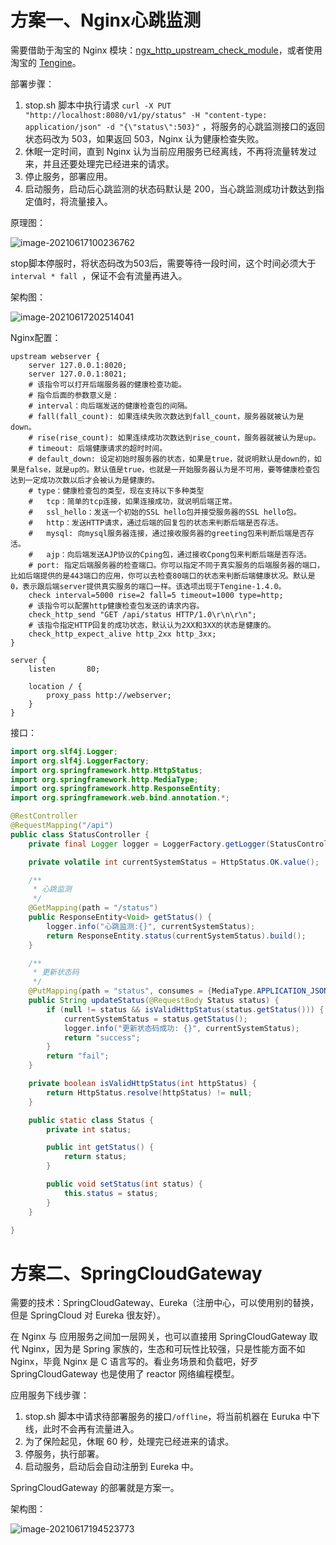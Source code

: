 # 方案一、Nginx心跳监测

需要借助于淘宝的 Nginx 模块：[ngx_http_upstream_check_module](http://tengine.taobao.org/document_cn/http_upstream_check_cn.html)，或者使用淘宝的 [Tengine](http://tengine.taobao.org/)。

部署步骤：

1. stop.sh 脚本中执行请求 `curl -X PUT "http://localhost:8080/v1/py/status" -H "content-type: application/json" -d "{\"status\":503}"` ，将服务的心跳监测接口的返回状态码改为 503，如果返回 503，Nginx 认为健康检查失败。
2. 休眠一定时间，直到 Nginx 认为当前应用服务已经离线，不再将流量转发过来，并且还要处理完已经进来的请求。
3. 停止服务，部署应用。
4. 启动服务，启动后心跳监测的状态码默认是 200，当心跳监测成功计数达到指定值时，将流量接入。

原理图：

![image-20210617100236762](http://snail-resources.oss-cn-beijing.aliyuncs.com/1623895357.6439402xtrbMcC9yf.png)

stop脚本停服时，将状态码改为503后，需要等待一段时间，这个时间必须大于 `interval * fall `，保证不会有流量再进入。

架构图：

![image-20210617202514041](http://snail-resources.oss-cn-beijing.aliyuncs.com/1623932715.0295832s2E8alv1Hq.png)

Nginx配置：

```shell
upstream webserver {
    server 127.0.0.1:8020;
    server 127.0.0.1:8021;
	# 该指令可以打开后端服务器的健康检查功能。
    # 指令后面的参数意义是：
    # interval：向后端发送的健康检查包的间隔。
    # fall(fall_count): 如果连续失败次数达到fall_count，服务器就被认为是down。
    # rise(rise_count): 如果连续成功次数达到rise_count，服务器就被认为是up。
    # timeout: 后端健康请求的超时时间。
    # default_down: 设定初始时服务器的状态，如果是true，就说明默认是down的，如果是false，就是up的。默认值是true，也就是一开始服务器认为是不可用，要等健康检查包达到一定成功次数以后才会被认为是健康的。
    # type：健康检查包的类型，现在支持以下多种类型
    # 	tcp：简单的tcp连接，如果连接成功，就说明后端正常。
    # 	ssl_hello：发送一个初始的SSL hello包并接受服务器的SSL hello包。
    # 	http：发送HTTP请求，通过后端的回复包的状态来判断后端是否存活。
    # 	mysql: 向mysql服务器连接，通过接收服务器的greeting包来判断后端是否存活。
    # 	ajp：向后端发送AJP协议的Cping包，通过接收Cpong包来判断后端是否存活。
    # port: 指定后端服务器的检查端口。你可以指定不同于真实服务的后端服务器的端口，比如后端提供的是443端口的应用，你可以去检查80端口的状态来判断后端健康状况。默认是0，表示跟后端server提供真实服务的端口一样。该选项出现于Tengine-1.4.0。
    check interval=5000 rise=2 fall=5 timeout=1000 type=http;
    # 该指令可以配置http健康检查包发送的请求内容。
    check_http_send "GET /api/status HTTP/1.0\r\n\r\n";
    # 该指令指定HTTP回复的成功状态，默认认为2XX和3XX的状态是健康的。
    check_http_expect_alive http_2xx http_3xx;
}

server {
    listen       80;

    location / {
    	proxy_pass http://webserver;
    }
}
```

接口：

```java
import org.slf4j.Logger;
import org.slf4j.LoggerFactory;
import org.springframework.http.HttpStatus;
import org.springframework.http.MediaType;
import org.springframework.http.ResponseEntity;
import org.springframework.web.bind.annotation.*;

@RestController
@RequestMapping("/api")
public class StatusController {
    private final Logger logger = LoggerFactory.getLogger(StatusController.class);

    private volatile int currentSystemStatus = HttpStatus.OK.value();

    /**
     * 心跳监测
     */
    @GetMapping(path = "/status")
    public ResponseEntity<Void> getStatus() {
        logger.info("心跳监测:{}", currentSystemStatus);
        return ResponseEntity.status(currentSystemStatus).build();
    }

    /**
     * 更新状态码
     */
    @PutMapping(path = "status", consumes = {MediaType.APPLICATION_JSON_VALUE}, produces = MediaType.APPLICATION_JSON_VALUE)
    public String updateStatus(@RequestBody Status status) {
        if (null != status && isValidHttpStatus(status.getStatus())) {
            currentSystemStatus = status.getStatus();
            logger.info("更新状态码成功: {}", currentSystemStatus);
            return "success";
        }
        return "fail";
    }

    private boolean isValidHttpStatus(int httpStatus) {
        return HttpStatus.resolve(httpStatus) != null;
    }

    public static class Status {
        private int status;

        public int getStatus() {
            return status;
        }

        public void setStatus(int status) {
            this.status = status;
        }
    }

}
```

# 方案二、SpringCloudGateway

需要的技术：SpringCloudGateway、Eureka（注册中心，可以使用别的替换，但是 SpringCloud 对 Eureka 很友好）。

在 Nginx 与 应用服务之间加一层网关，也可以直接用 SpringCloudGateway 取代 Nginx，因为是 Spring 家族的，生态和可玩性比较强，只是性能方面不如 Nginx，毕竟 Nginx 是 C 语言写的。看业务场景和负载吧，好歹 SpringCloudGateway 也是使用了 reactor 网络编程模型。

应用服务下线步骤：

1. stop.sh 脚本中请求待部署服务的接口`/offline`，将当前机器在 Euruka 中下线，此时不会再有流量进入。
2. 为了保险起见，休眠 60 秒，处理完已经进来的请求。
3. 停服务，执行部署。
4. 启动服务，启动后会自动注册到 Eureka 中。

SpringCloudGateway 的部署就是方案一。

架构图：

![image-20210617194523773](http://snail-resources.oss-cn-beijing.aliyuncs.com/1623930324.6085818xgeX86yswK.png)





















